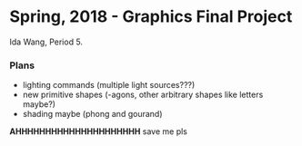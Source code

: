 # Spring, 2018 - Graphics Final Project
Ida Wang, Period 5.

### Plans
- lighting commands (multiple light sources???)
- new primitive shapes (-agons, other arbitrary shapes like letters maybe?)
- shading maybe (phong and gourand)

**AHHHHHHHHHHHHHHHHHHHHH**
save me pls